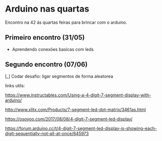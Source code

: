 # Arduino nas quartas
Encontro na 42 ás quartas feiras para brincar com o arduino.

## Primeiro encontro (31/05)

  - Aprendendo conexões basicas com leds

## Segundo encontro (07/06)

  [_] Codar desafio: ligar segmentos de forma aleatorea
  
  links utils:

  https://www.instructables.com/Using-a-4-digit-7-segment-display-with-arduino/

  http://www.xlitx.com/Products/7-segment-led-dot-matrix/3461as.html

  https://osoyoo.com/2017/08/08/4-digit-7-segment-led-display/
  
  https://forum.arduino.cc/t/4-digit-7-segment-led-display-is-showing-each-digit-sequentially-not-all-at-once/645973
